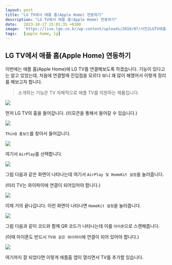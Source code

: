 ```yaml
---
layout: post
title: "LG TV에서 애플 홈(Apple Home) 연동하기"
description: "LG TV에서 애플 홈(Apple Home) 연동하기"
date:   2023-10-17 15:01:35 +0300
image:  'https://live.lge.co.kr/wp-content/uploads/2019/07/사진2LGTV애플서비스탑재.jpg'
tags:   [apple home, lg]
---
```



## LG TV에서 애플 홈(Apple Home) 연동하기

이번에는 애플 홈(Apple Home)에 LG TV를 연결해보도록 하겠습니다. 기능이 있다고는 알고 있었는데,
처음에 연결할때 진입점을 모르다 보니 꽤 많이 해맸어서 이렇게 정리를 해보고자 합니다.

> 소개하는 기능은 TV 자체적으로 애플 TV를 지원하는 제품입니다.

![](https://miro.medium.com/v2/resize:fit:4800/format:webp/1*nDa40OUsJSVFiulO9bhd_g.jpeg)

먼저 LG TV의 홈을 들어갑니다. (리모콘을 통해서 들어갈 수 있습니다.)

![](https://miro.medium.com/v2/resize:fit:4800/format:webp/1*dvPeb2jBeBQ_rSfqfYF5Ww.jpeg)

`ThinQ 홈보드`를 찾아서 들어갑니다.

![](https://miro.medium.com/v2/resize:fit:4800/format:webp/1*gyDoewUZgUpPnbxnaejaIQ.jpeg)

여기서 `AirPlay`를 선택합니다.

![](https://miro.medium.com/v2/resize:fit:4800/format:webp/1*BsFhCvsbLChJqFajbL8F9w.jpeg)

그럼 다음과 같은 화면이 나타나는데 여기서 `AirPlay 및 HomeKit 설정`을 눌러줍니다.

(미리 TV는 와이파이에 연결이 되어있어야 합니다.)

![](https://miro.medium.com/v2/resize:fit:4800/format:webp/1*4qBCLZ8adXSlznWOWs8YRg.jpeg)

이제 거의 끝나갑니다. 이런 화면이 나타나면 `HomeKit 설정`을 눌러줍니다.

![](https://miro.medium.com/v2/resize:fit:4800/format:webp/1*ZvMGfi8FndHX2z3Ii-BC8A.jpeg)

그럼 다음과 같이 코드와 함께 QR 코드가 나타나는데 이를 `아이폰`으로 스캔해줍니다.

(이때 아이폰도 반드시 `TV와 같은 와이파이`에 연결이 되어 있어야 합니다.)

![](https://miro.medium.com/v2/resize:fit:4800/format:webp/1*F3jJu4iMcGo6tR23uf10Bw.png)

여기까지 잘 되었다면 이렇게 애플홈 앱이 열리면서 TV를 추가할 있습니다.
